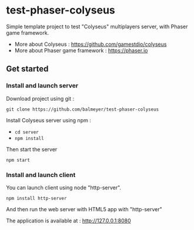 # test-phaser-colyseus

Simple template project to test "Colyseus" multiplayers server, with Phaser game framework.

* More about Colyseus : https://github.com/gamestdio/colyseus
* More about Phaser game framework : https://phaser.io

## Get started

### Install and launch server

Download project using git :

 `git clone https://github.com/balmeyer/test-phaser-colyseus`

Install Colyseus server using npm :

* `cd server`
* `npm install`
 
Then start the server

`npm start`
 
### Install and launch client

You can launch client using node "http-server".

`npm install http-server`
 
And then run the web server with HTML5 app with "http-server"


The application is available at : http://127.0.0.1:8080
